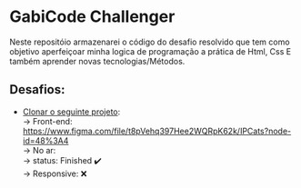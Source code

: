 # GabiCode Challenger

Neste repositóio armazenarei o código do desafio resolvido que tem como objetivo aperfeiçoar minha logica de programação a prática de Html, Css E também aprender novas tecnologias/Métodos.

## Desafios:
  - [Clonar o seguinte projeto](#):                                                    
       -> Front-end: https://www.figma.com/file/t8pVehq397Hee2WQRpK62k/IPCats?node-id=48%3A4                                                        
       -> No ar:                                                                 
       -> status: Finished ✔️                                                        
       -> Responsive: ❌                                                                                   
